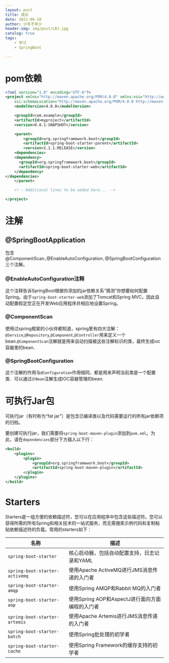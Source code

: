 ```yaml
---
layout: post
title: 成长
date: 2021-06-18
author: 少年不年少
header-img: img/post/LBJ.jpg
catalog: true
tags:
    - 学习
    - SpringBoot

---
```


# pom依赖

```xml
<?xml version="1.0" encoding="UTF-8"?>
<project xmlns="http://maven.apache.org/POM/4.0.0" xmlns:xsi="http://www.w3.org/2001/XMLSchema-instance"
	xsi:schemaLocation="http://maven.apache.org/POM/4.0.0 http://maven.apache.org/xsd/maven-4.0.0.xsd">
	<modelVersion>4.0.0</modelVersion>

	<groupId>com.example</groupId>
	<artifactId>myproject</artifactId>
	<version>0.0.1-SNAPSHOT</version>

	<parent>
		<groupId>org.springframework.boot</groupId>
		<artifactId>spring-boot-starter-parent</artifactId>
		<version>2.1.1.RELEASE</version>
    <dependencies>
    <dependency>
      <groupId>org.springframework.boot</groupId>
      <artifactId>spring-boot-starter-web</artifactId>
    </dependency>
</dependencies>
	</parent>

	<!-- Additional lines to be added here... -->

</project>
```

# 注解

## @SpringBootApplication

包含@ComponentScan`,`@EnableAutoConfiguration`,`@SpringBootConfiguration三个注解。

###  @EnableAutoConfiguration注释

这个注释告诉SpringBoot根据你添加的jar依赖关系“猜测”你想要如何配置Spring。由于`spring-boot-starter-web`添加了Tomcat和Spring MVC，因此自动配置假定您正在开发Web应用程序并相应地设置Spring。

### @ComponentScan

使用过spring框架的小伙伴都知道，spring里有四大注解：`@Service`,`@Repository`,`@Component`,`@Controller`用来定义一个bean.`@ComponentScan`注解就是用来自动扫描被这些注解标识的类，最终生成ioc容器里的bean．

### @SpringBootConfiguration

这个注解的作用与`@Configuration`作用相同，都是用来声明当前类是一个配置类．可以通过`＠Bean`注解生成IOC容器管理的bean.

# 可执行Jar包

可执行jar（有时称为“fat jar”）是包含已编译类以及代码需要运行的所有jar依赖项的归档。

要创建可执行jar，我们需要将`spring-boot-maven-plugin`添加到`pom.xml`。为此，请在`dependencies`部分下方插入以下行：

```xml
<build>
	<plugins>
		<plugin>
			<groupId>org.springframework.boot</groupId>
			<artifactId>spring-boot-maven-plugin</artifactId>
		</plugin>
	</plugins>
</build>
```

# Starters

Starters是一组方便的依赖描述符，您可以在应用程序中包含这些描述符。您可以获得所需的所有Spring和相关技术的一站式服务，而无需搜索示例代码和复制粘贴依赖描述符的负载。常用的starters如下：

| 名称                           | 描述                                            |
| ------------------------------ | ----------------------------------------------- |
| `spring-boot-starter`          | 核心启动器，包括自动配置支持，日志记录和YAML    |
| `spring-boot-starter-activemq` | 使用Apache ActiveMQ进行JMS消息传递的入门者      |
| `spring-boot-starter-amqp`     | 使用Spring AMQP和Rabbit MQ的入门者              |
| `spring-boot-starter-aop`      | 使用Spring AOP和AspectJ进行面向方面编程的入门者 |
| `spring-boot-starter-artemis`  | 使用Apache Artemis进行JMS消息传递的入门者       |
| `spring-boot-starter-batch`    | 使用Spring批处理的初学者                        |
| `spring-boot-starter-cache`    | 使用Spring Framework的缓存支持的初学者          |